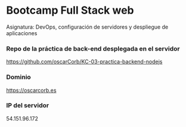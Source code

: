 # Bootcamp Full Stack web
Asignatura: DevOps, configuración de servidores y despliegue de aplicaciones

### Repo de la práctica de back-end desplegada en el servidor
https://github.com/oscarCorb/KC-03-practica-backend-nodejs

### Dominio
https://oscarcorb.es

### IP del servidor
54.151.96.172
